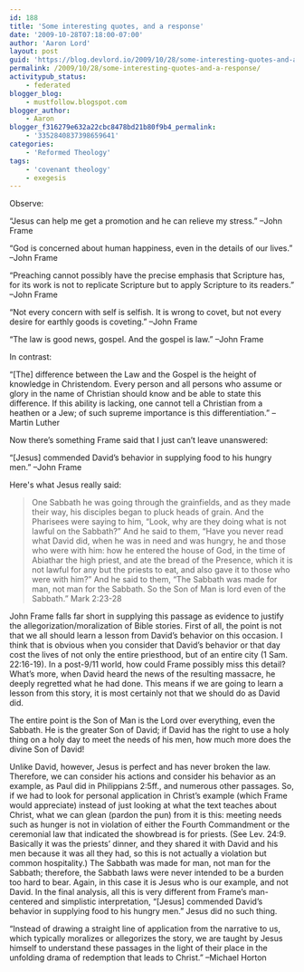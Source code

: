 ```yaml
---
id: 188
title: 'Some interesting quotes, and a response'
date: '2009-10-28T07:18:00-07:00'
author: 'Aaron Lord'
layout: post
guid: 'https://blog.devlord.io/2009/10/28/some-interesting-quotes-and-a-response/'
permalink: /2009/10/28/some-interesting-quotes-and-a-response/
activitypub_status:
    - federated
blogger_blog:
    - mustfollow.blogspot.com
blogger_author:
    - Aaron
blogger_f316279e632a22cbc8478bd21b80f9b4_permalink:
    - '3352840837398659641'
categories:
    - 'Reformed Theology'
tags:
    - 'covenant theology'
    - exegesis
---
```


Observe:

“Jesus can help me get a promotion and he can relieve my stress.” –John Frame

“God is concerned about human happiness, even in the details of our lives.” –John Frame

“Preaching cannot possibly have the precise emphasis that Scripture has, for its work is not to replicate Scripture but to apply Scripture to its readers.” –John Frame

“Not every concern with self is selfish. It is wrong to covet, but not every desire for earthly goods is coveting.” –John Frame

“The law is good news, gospel. And the gospel is law.” –John Frame

In contrast:

“[The] difference between the Law and the Gospel is the height of knowledge in Christendom. Every person and all persons who assume or glory in the name of Christian should know and be able to state this difference. If this ability is lacking, one cannot tell a Christian from a heathen or a Jew; of such supreme importance is this differentiation.” –Martin Luther

Now there’s something Frame said that I just can’t leave unanswered:

“[Jesus] commended David’s behavior in supplying food to his hungry men.” –John Frame

Here's what Jesus really said:
<blockquote>One Sabbath he was going through the grainfields, and as they made their way, his disciples began to pluck heads of grain. And the Pharisees were saying to him, “Look, why are they doing what is not lawful on the Sabbath?” And he said to them, “Have you never read what David did, when he was in need and was hungry, he and those who were with him: how he entered the house of God, in the time of Abiathar the high priest, and ate the bread of the Presence, which it is not lawful for any but the priests to eat, and also gave it to those who were with him?” And he said to them, “The Sabbath was made for man, not man for the Sabbath. So the Son of Man is lord even of the Sabbath.” Mark 2:23-28</blockquote>
John Frame falls far short in supplying this passage as evidence to justify the allegorization/moralization of Bible stories. First of all, the point is not that we all should learn a lesson from David’s behavior on this occasion. I think that is obvious when you consider that David’s behavior or that day cost the lives of not only the entire priesthood, but of an entire city (1 Sam. 22:16-19). In a post-9/11 world, how could Frame possibly miss this detail? What’s more, when David heard the news of the resulting massacre, he deeply regretted what he had done. This means if we are going to learn a lesson from this story, it is most certainly not that we should do as David did.

The entire point is the Son of Man is the Lord over everything, even the Sabbath. He is the greater Son of David; if David has the right to use a holy thing on a holy day to meet the needs of his men, how much more does the divine Son of David!

Unlike David, however, Jesus is perfect and has never broken the law. Therefore, we can consider his actions and consider his behavior as an example, as Paul did in Philippians 2:5ff., and numerous other passages. So, if we had to look for personal application in Christ’s example (which Frame would appreciate) instead of just looking at what the text teaches about Christ, what we can glean (pardon the pun) from it is this: meeting needs such as hunger is not in violation of either the Fourth Commandment or the ceremonial law that indicated the showbread is for priests. (See Lev. 24:9. Basically it was the priests’ dinner, and they shared it with David and his men because it was all they had, so this is not actually a violation but common hospitality.) The Sabbath was made for man, not man for the Sabbath; therefore, the Sabbath laws were never intended to be a burden too hard to bear. Again, in this case it is Jesus who is our example, and not David. In the final analysis, all this is very different from Frame’s man-centered and simplistic interpretation, “[Jesus] commended David’s behavior in supplying food to his hungry men.” Jesus did no such thing.

“Instead of drawing a straight line of application from the narrative to us, which typically moralizes or allegorizes the story, we are taught by Jesus himself to understand these passages in the light of their place in the unfolding drama of redemption that leads to Christ.” –Michael Horton
